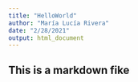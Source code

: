 ```yaml
---
title: "HelloWorld"
author: "María Lucía Rivera"
date: "2/28/2021"
output: html_document
---
```

## This is a markdown fike

